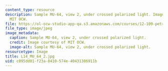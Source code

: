 ```yaml
---
content_type: resource
description: Sample MU-64, view 2, under crossed polarized light. Image courtesy of
  MIT OCW.
file: https://ol-ocw-studio-app-qa.s3.amazonaws.com/courses/12-109-petrology-fall-2005/c095dd01f23a8410574e40431386911b_L14_MU_64_2.jpg
file_type: image/jpeg
image_metadata:
  caption: Sample MU-64, view 2, under crossed polarized light.
  credit: Image courtesy of MIT OCW.
  image-alt: Sample MU-64, view 2, under crossed polarized light.
resourcetype: Image
title: L14_MU_64_2.jpg
uid: c095dd01-f23a-8410-574e-40431386911b
---
```

